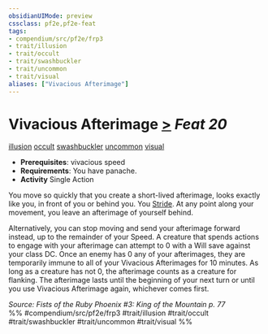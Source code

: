```yaml
---
obsidianUIMode: preview
cssclass: pf2e,pf2e-feat
tags:
- compendium/src/pf2e/frp3
- trait/illusion
- trait/occult
- trait/swashbuckler
- trait/uncommon
- trait/visual
aliases: ["Vivacious Afterimage"]
---
```

# Vivacious Afterimage  [>](chapter-9-playing-the-game.md#Actions "Single Action") *Feat 20*  
[illusion](illusion.md "Illusion School Trait")  [occult](occult.md "Occult Tradition Trait")  [swashbuckler](Reference/Rules/Traits/swashbuckler-apg.md "Swashbuckler Class Trait")  [uncommon](uncommon.md "Uncommon Rarity Trait")  [visual](visual.md "Visual Effect Trait")  

- **Prerequisites**: vivacious speed
- **Requirements**: You have panache.
- **Activity** Single Action

You move so quickly that you create a short-lived afterimage, looks exactly like you, in front of you or behind you. You [Stride](stride.md). At any point along your movement, you leave an afterimage of yourself behind.

Alternatively, you can stop moving and send your afterimage forward instead, up to the remainder of your Speed. A creature that spends actions to engage with your afterimage can attempt to 0 with a Will save against your class DC. Once an enemy has 0 any of your afterimages, they are temporarily immune to all of your Vivacious Afterimages for 10 minutes. As long as a creature has not 0, the afterimage counts as a creature for flanking. The afterimage lasts until the beginning of your next turn or until you use Vivacious Afterimage again, whichever comes first.

*Source: Fists of the Ruby Phoenix #3: King of the Mountain p. 77*  
%% #compendium/src/pf2e/frp3 #trait/illusion #trait/occult #trait/swashbuckler #trait/uncommon #trait/visual %%